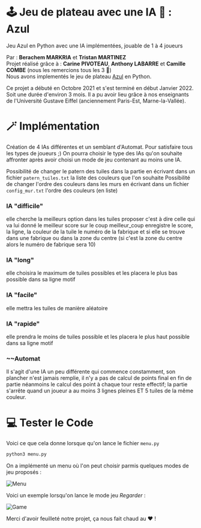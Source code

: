 # 🕹️ Jeu de plateau avec une IA 🤖 : Azul
 Jeu Azul en Python avec une IA implémentées, jouable de 1 à 4 joueurs

Par :  **Berachem MARKRIA** et **Tristan MARTINEZ** <br>
Projet réalisé grâce à  : **Carine PIVOTEAU**, **Anthony LABARRE** et **Camille COMBE**  (nous les remercions tous les 3 🙂)<br>
Nous avons implementés le jeu de plateau [Azul](https://www.fnac.com/Jeu-de-strategie-Asmodee-Azul/a14232820/w-4/) en Python.

Ce projet a débuté en Octobre 2021 et s'est terminé en début Janvier 2022. Soit une durée d'environ 3 mois.
Il a pu avoir lieu grâce à nos enseignants de l'Université Gustave Eiffel (anciennement Paris-Est, Marne-la-Vallée).

<h1>🪄 Implémentation</h1>

Création de 4 IAs différentes et un semblant d'Automat. Pour satisfaire tous les types de joueurs ;)
On pourra choisir le type des IAs qu'on souhaite affronter après avoir choisi un mode de jeu contenant au moins une IA.

Possibilité de changer le patern des tuiles dans la partie en écrivant dans un fichier `patern_tuiles.txt` la liste des couleurs que l'on souhaite
Possibilité de changer l'ordre des couleurs dans les murs en écrivant dans un fichier `config_mur.txt` l'ordre des couleurs (en liste)


### IA "difficile"

elle cherche la meilleurs option dans les tuiles proposer c'est à dire celle
qui va lui donné le meilleur score sur le coup
meilleur_coup enregistre le score, la ligne, la couleur de la tuile
le numéro de la fabrique et si elle se trouve dans une fabrique ou dans la
zone du centre (si c'est la zone du centre alors le numéro de fabrique sera 10)
 
### IA "long"
elle choisira le maximum de tuiles possibles et les placera le plus bas possible dans sa ligne motif

### IA "facile"
elle mettra les tuiles de manière aléatoire

### IA "rapide"
elle prendra le moins de tuiles possible et les placera le plus haut possible dans sa ligne motif

### ~~Automat

Il s'agit d'une IA un peu différente qui commence constamment, son plancher n'est jamais remplie, il n'y a pas de calcul de 
points final en fin de partie néanmoins le calcul des point à chaque tour reste effectif; la partie s'arrête quand un joueur 
a au moins 3 lignes pleines ET 5 tuiles de la même couleur.



<h1>💻 Tester le Code</h1>

Voici ce que cela donne lorsque qu'on lance le fichier `menu.py`
```py
python3 menu.py
```
On a implémenté un menu où l'on peut choisir parmis quelques modes de jeu proposés :

![Menu](https://i.postimg.cc/JMt8ZBhk/screen-menu.png)

Voici un exemple lorsqu'on lance le mode jeu *Regarder* : 

![Game](https://i.postimg.cc/syTyMJ3z/screen-partie.png)

Merci d'avoir feuilleté notre projet, ça nous fait chaud au ❤️ !
